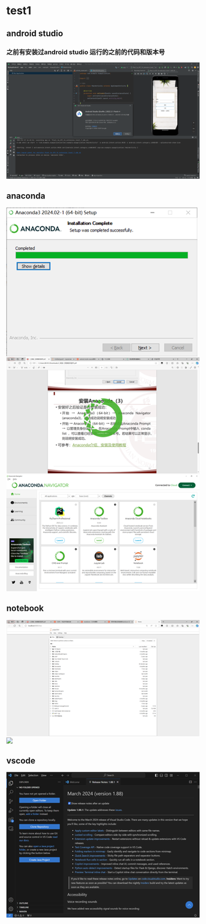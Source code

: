 # test1
## android studio
### 之前有安装过android studio 运行的之前的代码和版本号
![](/and.png)

## anaconda
![](/anaconda1.png)
![](/anaconda2.png)
![](/anaconda3.png)

## notebook
![](/notebook1.png)
![](/Nooebook.png)

## vscode
![](/vscode1.png)
